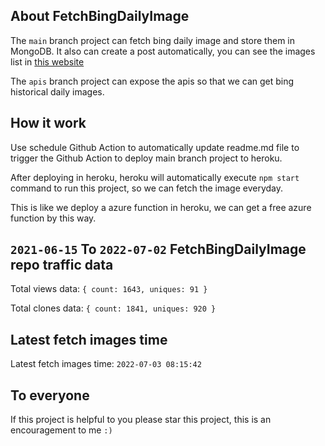 ## About FetchBingDailyImage

The `main` branch project can fetch bing daily image and store them in MongoDB.
It also can create a post automatically, you can see the images list in [this website](https://oursalbum.netlify.app)

The `apis` branch project can expose the apis so that we can get bing historical daily images.

## How it work

Use schedule Github Action to automatically update readme.md file to trigger the Github Action to deploy main branch project to heroku.

After deploying in heroku, heroku will automatically execute `npm start` command to run this project, so we can fetch the image everyday.

This is like we deploy a azure function in heroku, we can get a free azure function by this way.

## `2021-06-15` To `2022-07-02` FetchBingDailyImage repo traffic data

Total views data: `{ count: 1643, uniques: 91 }`

Total clones data: `{ count: 1841, uniques: 920 }`

## Latest fetch images time

Latest fetch images time: `2022-07-03 08:15:42`

## To everyone

If this project is helpful to you please star this project, this is an encouragement to me `:)`



